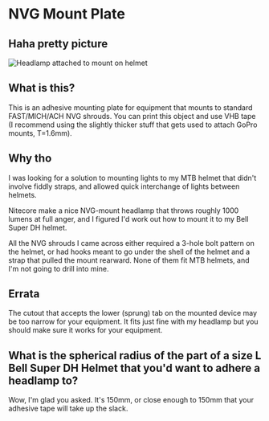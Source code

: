 # NVG Mount Plate

## Haha pretty picture

![Headlamp attached to mount on helmet](https://assets.digitalocean.com/articles/alligator/boo.svg "Mounted with headlamp.")

## What is this?
This is an adhesive mounting plate for equipment that mounts to standard FAST/MICH/ACH NVG shrouds. You can print this object and use VHB tape (I recommend using the slightly thicker stuff that gets used to attach GoPro mounts, T=1.6mm).

## Why tho
I was looking for a solution to mounting lights to my MTB helmet that didn't involve fiddly straps, and allowed quick interchange of lights between helmets.

Nitecore make a nice NVG-mount headlamp that throws roughly 1000 lumens at full anger, and I figured I'd work out how to mount it to my Bell Super DH helmet.

All the NVG shrouds I came across either required a 3-hole bolt pattern on the helmet, or had hooks meant to go under the shell of the helmet and a strap that pulled the mount rearward. None of them fit MTB helmets, and I'm not going to drill into mine.

## Errata
The cutout that accepts the lower (sprung) tab on the mounted device may be too narrow for your equipment. It fits just fine with my headlamp but you should make sure it works for your equipment.

## What is the spherical radius of the part of a size L Bell Super DH Helmet that you'd want to adhere a headlamp to?
Wow, I'm glad you asked. It's 150mm, or close enough to 150mm that your adhesive tape will take up the slack.